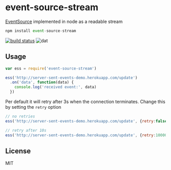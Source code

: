 # event-source-stream

[EventSource](https://developer.mozilla.org/en-US/docs/Server-sent_events/Using_server-sent_events) implemented in node as a readable stream

``` js
npm install event-source-stream
```

[![build status](http://img.shields.io/travis/mafintosh/event-source-stream.svg?style=flat)](http://travis-ci.org/mafintosh/event-source-stream)
![dat](http://img.shields.io/badge/Development%20sponsored%20by-dat-green.svg?style=flat)

## Usage

``` js
var ess = require('event-source-stream')

ess('http://server-sent-events-demo.herokuapp.com/update')
  .on('data', function(data) {
    console.log('received event:', data)
  })
```

Per default it will retry after 3s when the connection terminates. Change this by setting the `retry` option

``` js
// no retries
ess('http://server-sent-events-demo.herokuapp.com/update', {retry:false}).pipe(...)

// retry after 10s
ess('http://server-sent-events-demo.herokuapp.com/update', {retry:10000}).pipe(...)
```

## License

MIT